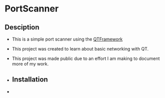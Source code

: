 # PortScanner

## Desciption
- This is a simple port scanner using the [QTFramework](https://www.qt.io/product/framework)
- This project was created to learn about basic networking with QT.
- This project was made public due to an effort I am making to document more of my work.

- ## Installation
- 
